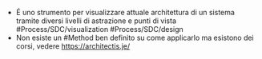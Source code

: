 - É uno strumento per visualizzare attuale architettura di un sistema tramite diversi livelli di astrazione e punti di vista #Process/SDC/visualization #Process/SDC/design
- Non esiste un #Method ben definito su come applicarlo ma esistono dei corsi, vedere https://architectis.je/